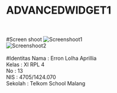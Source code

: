 # ADVANCEDWIDGET1
<br><br>
#Screen shoot
![Screenshoot1](http://s9.postimg.org/5vo3gqirz/Screenshot_2016_09_24_21_30_07.png)<br>
![Screenshoot2](http://s17.postimg.org/izxvsstnz/Screenshot_2016_09_24_21_30_32.png)
<br><br>
#Identitas
Nama : Erron Lolha Aprillia<br>
Kelas : XI RPL 4<br>
No : 13<br>
NIS : 4705/1424.070<br>
Sekolah : Telkom School Malang 
